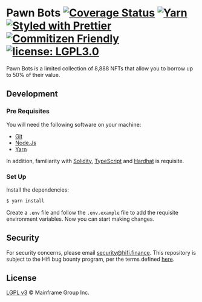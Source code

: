 # Pawn Bots [![Coverage Status](https://coveralls.io/repos/github/hifi-finance/pawn-bots/badge.svg?branch=main)](https://coveralls.io/github/hifi-finance/pawn-bots?branch=main) [![Yarn](https://img.shields.io/badge/maintained%20with-yarn-2d8dbb.svg)](https://yarnpkg.com/) [![Styled with Prettier](https://img.shields.io/badge/code_style-prettier-ff69b4.svg)](https://prettier.io) [![Commitizen Friendly](https://img.shields.io/badge/commitizen-friendly-brightgreen.svg)](http://commitizen.github.io/cz-cli/) [![license: LGPL3.0](https://img.shields.io/badge/license-LGPL3.0-yellow.svg)](https://opensource.org/licenses/lgpl-3.0)

Pawn Bots is a limited collection of 8,888 NFTs that allow you to borrow up to 50% of their value.

## Development

### Pre Requisites

You will need the following software on your machine:

- [Git](https://git-scm.com/downloads)
- [Node.Js](https://nodejs.org/en/download/)
- [Yarn](https://yarnpkg.com/getting-started/install)

In addition, familiarity with [Solidity](https://soliditylang.org/), [TypeScript](https://typescriptlang.org/) and [Hardhat](https://hardhat.org) is requisite.

### Set Up

Install the dependencies:

```bash
$ yarn install
```

Create a `.env` file and follow the `.env.example` file to add the requisite environment variables. Now you can start making changes.

## Security

For security concerns, please email [security@hifi.finance](mailto:security@hifi.finance). This repository is subject to the Hifi bug bounty program, per the terms defined [here](https://docs.hifi.finance/getting-started/security#bug-bounty).

## License

[LGPL v3](./LICENSE.md) © Mainframe Group Inc.
